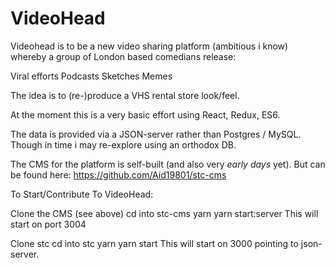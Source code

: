# VideoHead 

Videohead is to be a new video sharing platform (ambitious i know) whereby a group of London based comedians release:

Viral efforts
Podcasts
Sketches
Memes

The idea is to (re-)produce a VHS rental store look/feel.

At the moment this is a very basic effort using React, Redux, ES6.

The data is provided via a JSON-server rather than Postgres / MySQL. Though in time i may re-explore using an orthodox DB.

The CMS for the platform is self-built (and also very _early days_ yet). But can be found here:
https://github.com/Aid19801/stc-cms

To Start/Contribute To VideoHead:

Clone the CMS (see above)
cd into stc-cms
yarn
yarn start:server
This will start on port 3004

Clone stc
cd into stc
yarn
yarn start
This will start on 3000 pointing to json-server.




